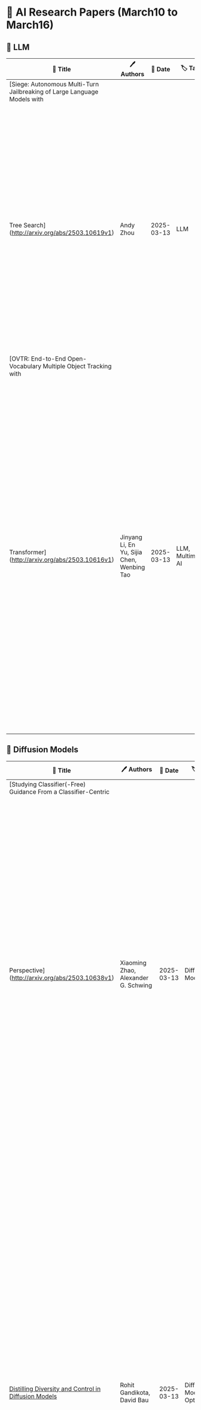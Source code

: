 # 📌 AI Research Papers (March10 to March16)

## 🔹 LLM

| 📄 Title | 🖊 Authors | 📅 Date | 🏷 Tags | 📜 Summary | 🔗 Link |
|---------|---------|---------|---------|---------|---------|
| [Siege: Autonomous Multi-Turn Jailbreaking of Large Language Models with
  Tree Search](http://arxiv.org/abs/2503.10619v1) | Andy Zhou | 2025-03-13 | LLM | We introduce Siege, a multi-turn adversarial framework that models the gradual erosion of Large Language Model (LLM) safety through a tree search perspective. Unlike single-turn jailbreaks that rely on one meticulously engineered prompt, Siege expands the conversation at each turn in a breadth-first fashion, branching out multiple adversarial prompts that exploit partial compliance from previous responses. By tracking these incremental policy leaks and re-injecting them into subsequent queries, Siege reveals how minor concessions can accumulate into fully disallowed outputs. Evaluations on the JailbreakBench dataset show that Siege achieves a 100% success rate on GPT-3.5-turbo and 97% on GPT-4 in a single multi-turn run, using fewer queries than baselines such as Crescendo or GOAT. This tree search methodology offers an in-depth view of how model safeguards degrade over successive dialogue turns, underscoring the urgency of robust multi-turn testing procedures for language models. | [🔗 Paper](http://arxiv.org/abs/2503.10619v1) |
| [OVTR: End-to-End Open-Vocabulary Multiple Object Tracking with
  Transformer](http://arxiv.org/abs/2503.10616v1) | Jinyang Li, En Yu, Sijia Chen, Wenbing Tao | 2025-03-13 | LLM, Multimodal AI | Open-vocabulary multiple object tracking aims to generalize trackers to unseen categories during training, enabling their application across a variety of real-world scenarios. However, the existing open-vocabulary tracker is constrained by its framework structure, isolated frame-level perception, and insufficient modal interactions, which hinder its performance in open-vocabulary classification and tracking. In this paper, we propose OVTR (End-to-End Open-Vocabulary Multiple Object Tracking with TRansformer), the first end-to-end open-vocabulary tracker that models motion, appearance, and category simultaneously. To achieve stable classification and continuous tracking, we design the CIP (Category Information Propagation) strategy, which establishes multiple high-level category information priors for subsequent frames. Additionally, we introduce a dual-branch structure for generalization capability and deep multimodal interaction, and incorporate protective strategies in the decoder to enhance performance. Experimental results show that our method surpasses previous trackers on the open-vocabulary MOT benchmark while also achieving faster inference speeds and significantly reducing preprocessing requirements. Moreover, the experiment transferring the model to another dataset demonstrates its strong adaptability. Models and code are released at https://github.com/jinyanglii/OVTR. | [🔗 Paper](http://arxiv.org/abs/2503.10616v1) |
## 🔹 Diffusion Models

| 📄 Title | 🖊 Authors | 📅 Date | 🏷 Tags | 📜 Summary | 🔗 Link |
|---------|---------|---------|---------|---------|---------|
| [Studying Classifier(-Free) Guidance From a Classifier-Centric
  Perspective](http://arxiv.org/abs/2503.10638v1) | Xiaoming Zhao, Alexander G. Schwing | 2025-03-13 | Diffusion Models | Classifier-free guidance has become a staple for conditional generation with denoising diffusion models. However, a comprehensive understanding of classifier-free guidance is still missing. In this work, we carry out an empirical study to provide a fresh perspective on classifier-free guidance. Concretely, instead of solely focusing on classifier-free guidance, we trace back to the root, i.e., classifier guidance, pinpoint the key assumption for the derivation, and conduct a systematic study to understand the role of the classifier. We find that both classifier guidance and classifier-free guidance achieve conditional generation by pushing the denoising diffusion trajectories away from decision boundaries, i.e., areas where conditional information is usually entangled and is hard to learn. Based on this classifier-centric understanding, we propose a generic postprocessing step built upon flow-matching to shrink the gap between the learned distribution for a pre-trained denoising diffusion model and the real data distribution, majorly around the decision boundaries. Experiments on various datasets verify the effectiveness of the proposed approach. | [🔗 Paper](http://arxiv.org/abs/2503.10638v1) |
| [Distilling Diversity and Control in Diffusion Models](http://arxiv.org/abs/2503.10637v2) | Rohit Gandikota, David Bau | 2025-03-13 | Diffusion Models, Optimization | Distilled diffusion models suffer from a critical limitation: reduced sample diversity compared to their base counterparts. In this work, we uncover that despite this diversity loss, distilled models retain the fundamental concept representations of base models. We demonstrate control distillation - where control mechanisms like Concept Sliders and LoRAs trained on base models can be seamlessly transferred to distilled models and vice-versa, effectively distilling control without any retraining. This preservation of representational structure prompted our investigation into the mechanisms of diversity collapse during distillation. To understand how distillation affects diversity, we introduce Diffusion Target (DT) Visualization, an analysis and debugging tool that reveals how models predict final outputs at intermediate steps. Through DT-Visualization, we identify generation artifacts, inconsistencies, and demonstrate that initial diffusion timesteps disproportionately determine output diversity, while later steps primarily refine details. Based on these insights, we introduce diversity distillation - a hybrid inference approach that strategically employs the base model for only the first critical timestep before transitioning to the efficient distilled model. Our experiments demonstrate that this simple modification not only restores the diversity capabilities from base to distilled models but surprisingly exceeds it, while maintaining nearly the computational efficiency of distilled inference, all without requiring additional training or model modifications. Our code and data are available at https://distillation.baulab.info | [🔗 Paper](http://arxiv.org/abs/2503.10637v2) |
| [V2Edit: Versatile Video Diffusion Editor for Videos and 3D Scenes](http://arxiv.org/abs/2503.10634v1) | Yanming Zhang, Jun-Kun Chen, Jipeng Lyu, Yu-Xiong Wang | 2025-03-13 | Diffusion Models, Multimodal AI | This paper introduces V$^2$Edit, a novel training-free framework for instruction-guided video and 3D scene editing. Addressing the critical challenge of balancing original content preservation with editing task fulfillment, our approach employs a progressive strategy that decomposes complex editing tasks into a sequence of simpler subtasks. Each subtask is controlled through three key synergistic mechanisms: the initial noise, noise added at each denoising step, and cross-attention maps between text prompts and video content. This ensures robust preservation of original video elements while effectively applying the desired edits. Beyond its native video editing capability, we extend V$^2$Edit to 3D scene editing via a "render-edit-reconstruct" process, enabling high-quality, 3D-consistent edits even for tasks involving substantial geometric changes such as object insertion. Extensive experiments demonstrate that our V$^2$Edit achieves high-quality and successful edits across various challenging video editing tasks and complex 3D scene editing tasks, thereby establishing state-of-the-art performance in both domains. | [🔗 Paper](http://arxiv.org/abs/2503.10634v1) |
| [HybridVLA: Collaborative Diffusion and Autoregression in a Unified
  Vision-Language-Action Model](http://arxiv.org/abs/2503.10631v1) | Jiaming Liu, Hao Chen, Pengju An, Zhuoyang Liu, Renrui Zhang, Chenyang Gu, Xiaoqi Li, Ziyu Guo, Sixiang Chen, Mengzhen Liu, Chengkai Hou, Mengdi Zhao, KC alex Zhou, Pheng-Ann Heng, Shanghang Zhang | 2025-03-13 | Diffusion Models, LLM, Multimodal AI | Recent advancements in vision-language models (VLMs) for common-sense reasoning have led to the development of vision-language-action (VLA) models, enabling robots to perform generalized manipulation. Although existing autoregressive VLA methods leverage large-scale pretrained knowledge, they disrupt the continuity of actions. Meanwhile, some VLA methods incorporate an additional diffusion head to predict continuous actions, relying solely on VLM-extracted features, which limits their reasoning capabilities. In this paper, we introduce HybridVLA, a unified framework that seamlessly integrates the strengths of both autoregressive and diffusion policies within a single large language model, rather than simply connecting them. To bridge the generation gap, a collaborative training recipe is proposed that injects the diffusion modeling directly into the next-token prediction. With this recipe, we find that these two forms of action prediction not only reinforce each other but also exhibit varying performance across different tasks. Therefore, we design a collaborative action ensemble mechanism that adaptively fuses these two predictions, leading to more robust control. In experiments, HybridVLA outperforms previous state-of-the-art VLA methods across various simulation and real-world tasks, including both single-arm and dual-arm robots, while demonstrating stable manipulation in previously unseen configurations. | [🔗 Paper](http://arxiv.org/abs/2503.10631v1) |
| [DiT-Air: Revisiting the Efficiency of Diffusion Model Architecture
  Design in Text to Image Generation](http://arxiv.org/abs/2503.10618v1) | Chen Chen, Rui Qian, Wenze Hu, Tsu-Jui Fu, Lezhi Li, Bowen Zhang, Alex Schwing, Wei Liu, Yinfei Yang | 2025-03-13 | Diffusion Models, Optimization | In this work, we empirically study Diffusion Transformers (DiTs) for text-to-image generation, focusing on architectural choices, text-conditioning strategies, and training protocols. We evaluate a range of DiT-based architectures--including PixArt-style and MMDiT variants--and compare them with a standard DiT variant which directly processes concatenated text and noise inputs. Surprisingly, our findings reveal that the performance of standard DiT is comparable with those specialized models, while demonstrating superior parameter-efficiency, especially when scaled up. Leveraging the layer-wise parameter sharing strategy, we achieve a further reduction of 66% in model size compared to an MMDiT architecture, with minimal performance impact. Building on an in-depth analysis of critical components such as text encoders and Variational Auto-Encoders (VAEs), we introduce DiT-Air and DiT-Air-Lite. With supervised and reward fine-tuning, DiT-Air achieves state-of-the-art performance on GenEval and T2I CompBench, while DiT-Air-Lite remains highly competitive, surpassing most existing models despite its compact size. | [🔗 Paper](http://arxiv.org/abs/2503.10618v1) |
| [ConsisLoRA: Enhancing Content and Style Consistency for LoRA-based Style
  Transfer](http://arxiv.org/abs/2503.10614v1) | Bolin Chen, Baoquan Zhao, Haoran Xie, Yi Cai, Qing Li, Xudong Mao | 2025-03-13 | Diffusion Models, Optimization | Style transfer involves transferring the style from a reference image to the content of a target image. Recent advancements in LoRA-based (Low-Rank Adaptation) methods have shown promise in effectively capturing the style of a single image. However, these approaches still face significant challenges such as content inconsistency, style misalignment, and content leakage. In this paper, we comprehensively analyze the limitations of the standard diffusion parameterization, which learns to predict noise, in the context of style transfer. To address these issues, we introduce ConsisLoRA, a LoRA-based method that enhances both content and style consistency by optimizing the LoRA weights to predict the original image rather than noise. We also propose a two-step training strategy that decouples the learning of content and style from the reference image. To effectively capture both the global structure and local details of the content image, we introduce a stepwise loss transition strategy. Additionally, we present an inference guidance method that enables continuous control over content and style strengths during inference. Through both qualitative and quantitative evaluations, our method demonstrates significant improvements in content and style consistency while effectively reducing content leakage. | [🔗 Paper](http://arxiv.org/abs/2503.10614v1) |
| [CoSTA$\ast$: Cost-Sensitive Toolpath Agent for Multi-turn Image Editing](http://arxiv.org/abs/2503.10613v1) | Advait Gupta, NandaKiran Velaga, Dang Nguyen, Tianyi Zhou | 2025-03-13 | Diffusion Models, Multimodal AI | Text-to-image models like stable diffusion and DALLE-3 still struggle with multi-turn image editing. We decompose such a task as an agentic workflow (path) of tool use that addresses a sequence of subtasks by AI tools of varying costs. Conventional search algorithms require expensive exploration to find tool paths. While large language models (LLMs) possess prior knowledge of subtask planning, they may lack accurate estimations of capabilities and costs of tools to determine which to apply in each subtask. Can we combine the strengths of both LLMs and graph search to find cost-efficient tool paths? We propose a three-stage approach "CoSTA*" that leverages LLMs to create a subtask tree, which helps prune a graph of AI tools for the given task, and then conducts A* search on the small subgraph to find a tool path. To better balance the total cost and quality, CoSTA* combines both metrics of each tool on every subtask to guide the A* search. Each subtask's output is then evaluated by a vision-language model (VLM), where a failure will trigger an update of the tool's cost and quality on the subtask. Hence, the A* search can recover from failures quickly to explore other paths. Moreover, CoSTA* can automatically switch between modalities across subtasks for a better cost-quality trade-off. We build a novel benchmark of challenging multi-turn image editing, on which CoSTA* outperforms state-of-the-art image-editing models or agents in terms of both cost and quality, and performs versatile trade-offs upon user preference. | [🔗 Paper](http://arxiv.org/abs/2503.10613v1) |
| [MuDG: Taming Multi-modal Diffusion with Gaussian Splatting for Urban
  Scene Reconstruction](http://arxiv.org/abs/2503.10604v1) | Yingshuang Zou, Yikang Ding, Chuanrui Zhang, Jiazhe Guo, Bohan Li, Xiaoyang Lyu, Feiyang Tan, Xiaojuan Qi, Haoqian Wang | 2025-03-13 | Diffusion Models, Multimodal AI, Model Evaluation, Responsible AI, Optimization | Recent breakthroughs in radiance fields have significantly advanced 3D scene reconstruction and novel view synthesis (NVS) in autonomous driving. Nevertheless, critical limitations persist: reconstruction-based methods exhibit substantial performance deterioration under significant viewpoint deviations from training trajectories, while generation-based techniques struggle with temporal coherence and precise scene controllability. To overcome these challenges, we present MuDG, an innovative framework that integrates Multi-modal Diffusion model with Gaussian Splatting (GS) for Urban Scene Reconstruction. MuDG leverages aggregated LiDAR point clouds with RGB and geometric priors to condition a multi-modal video diffusion model, synthesizing photorealistic RGB, depth, and semantic outputs for novel viewpoints. This synthesis pipeline enables feed-forward NVS without computationally intensive per-scene optimization, providing comprehensive supervision signals to refine 3DGS representations for rendering robustness enhancement under extreme viewpoint changes. Experiments on the Open Waymo Dataset demonstrate that MuDG outperforms existing methods in both reconstruction and synthesis quality. | [🔗 Paper](http://arxiv.org/abs/2503.10604v1) |
| [CameraCtrl II: Dynamic Scene Exploration via Camera-controlled Video
  Diffusion Models](http://arxiv.org/abs/2503.10592v1) | Hao He, Ceyuan Yang, Shanchuan Lin, Yinghao Xu, Meng Wei, Liangke Gui, Qi Zhao, Gordon Wetzstein, Lu Jiang, Hongsheng Li | 2025-03-13 | Diffusion Models, Multimodal AI | This paper introduces CameraCtrl II, a framework that enables large-scale dynamic scene exploration through a camera-controlled video diffusion model. Previous camera-conditioned video generative models suffer from diminished video dynamics and limited range of viewpoints when generating videos with large camera movement. We take an approach that progressively expands the generation of dynamic scenes -- first enhancing dynamic content within individual video clip, then extending this capability to create seamless explorations across broad viewpoint ranges. Specifically, we construct a dataset featuring a large degree of dynamics with camera parameter annotations for training while designing a lightweight camera injection module and training scheme to preserve dynamics of the pretrained models. Building on these improved single-clip techniques, we enable extended scene exploration by allowing users to iteratively specify camera trajectories for generating coherent video sequences. Experiments across diverse scenarios demonstrate that CameraCtrl Ii enables camera-controlled dynamic scene synthesis with substantially wider spatial exploration than previous approaches. | [🔗 Paper](http://arxiv.org/abs/2503.10592v1) |
## 🔹 RLHF

| 📄 Title | 🖊 Authors | 📅 Date | 🏷 Tags | 📜 Summary | 🔗 Link |
|---------|---------|---------|---------|---------|---------|
| [UniGoal: Towards Universal Zero-shot Goal-oriented Navigation](http://arxiv.org/abs/2503.10630v1) | Hang Yin, Xiuwei Xu, Lingqing Zhao, Ziwei Wang, Jie Zhou, Jiwen Lu | 2025-03-13 | RLHF, Prompt Engineering | In this paper, we propose a general framework for universal zero-shot goal-oriented navigation. Existing zero-shot methods build inference framework upon large language models (LLM) for specific tasks, which differs a lot in overall pipeline and fails to generalize across different types of goal. Towards the aim of universal zero-shot navigation, we propose a uniform graph representation to unify different goals, including object category, instance image and text description. We also convert the observation of agent into an online maintained scene graph. With this consistent scene and goal representation, we preserve most structural information compared with pure text and are able to leverage LLM for explicit graph-based reasoning. Specifically, we conduct graph matching between the scene graph and goal graph at each time instant and propose different strategies to generate long-term goal of exploration according to different matching states. The agent first iteratively searches subgraph of goal when zero-matched. With partial matching, the agent then utilizes coordinate projection and anchor pair alignment to infer the goal location. Finally scene graph correction and goal verification are applied for perfect matching. We also present a blacklist mechanism to enable robust switch between stages. Extensive experiments on several benchmarks show that our UniGoal achieves state-of-the-art zero-shot performance on three studied navigation tasks with a single model, even outperforming task-specific zero-shot methods and supervised universal methods. | [🔗 Paper](http://arxiv.org/abs/2503.10630v1) |
| [NIL: No-data Imitation Learning by Leveraging Pre-trained Video
  Diffusion Models](http://arxiv.org/abs/2503.10626v1) | Mert Albaba, Chenhao Li, Markos Diomataris, Omid Taheri, Andreas Krause, Michael Black | 2025-03-13 | RLHF, Diffusion Models, Multimodal AI | Acquiring physically plausible motor skills across diverse and unconventional morphologies-including humanoid robots, quadrupeds, and animals-is essential for advancing character simulation and robotics. Traditional methods, such as reinforcement learning (RL) are task- and body-specific, require extensive reward function engineering, and do not generalize well. Imitation learning offers an alternative but relies heavily on high-quality expert demonstrations, which are difficult to obtain for non-human morphologies. Video diffusion models, on the other hand, are capable of generating realistic videos of various morphologies, from humans to ants. Leveraging this capability, we propose a data-independent approach for skill acquisition that learns 3D motor skills from 2D-generated videos, with generalization capability to unconventional and non-human forms. Specifically, we guide the imitation learning process by leveraging vision transformers for video-based comparisons by calculating pair-wise distance between video embeddings. Along with video-encoding distance, we also use a computed similarity between segmented video frames as a guidance reward. We validate our method on locomotion tasks involving unique body configurations. In humanoid robot locomotion tasks, we demonstrate that 'No-data Imitation Learning' (NIL) outperforms baselines trained on 3D motion-capture data. Our results highlight the potential of leveraging generative video models for physically plausible skill learning with diverse morphologies, effectively replacing data collection with data generation for imitation learning. | [🔗 Paper](http://arxiv.org/abs/2503.10626v1) |
| [Dual-Stage Cross-Modal Network with Dynamic Feature Fusion for Emotional
  Mimicry Intensity Estimation](http://arxiv.org/abs/2503.10603v2) | Jun Yu, Lingsi Zhu, Yanjun Chi, Yunxiang Zhang, Yang Zheng, Yongqi Wang, Xilong Lu | 2025-03-13 | RLHF, Fine-Tuning, Multimodal AI | Emotional Mimicry Intensity (EMI) estimation serves as a critical technology for understanding human social behavior and enhancing human-computer interaction experiences, where the core challenge lies in dynamic correlation modeling and robust fusion of multimodal temporal signals. To address the limitations of existing methods in insufficient exploitation of modal synergistic effects, noise sensitivity, and limited fine-grained alignment capabilities, this paper proposes a dual-stage cross-modal alignment framework. First, we construct vision-text and audio-text contrastive learning networks based on an improved CLIP architecture, achieving preliminary alignment in the feature space through modality-decoupled pre-training. Subsequently, we design a temporal-aware dynamic fusion module that combines Temporal Convolutional Networks (TCN) and gated bidirectional LSTM to respectively capture the macro-evolution patterns of facial expressions and local dynamics of acoustic features. Innovatively, we introduce a quality-guided modality fusion strategy that enables modality compensation under occlusion and noisy scenarios through differentiable weight allocation. Experimental results on the Hume-Vidmimic2 dataset demonstrate that our method achieves an average Pearson correlation coefficient of 0.35 across six emotion dimensions, outperforming the best baseline by 40\%. Ablation studies further validate the effectiveness of the dual-stage training strategy and dynamic fusion mechanism, providing a novel technical pathway for fine-grained emotion analysis in open environments. | [🔗 Paper](http://arxiv.org/abs/2503.10603v2) |
## 🔹 Multimodal AI

| 📄 Title | 🖊 Authors | 📅 Date | 🏷 Tags | 📜 Summary | 🔗 Link |
|---------|---------|---------|---------|---------|---------|
| [Uncertainty in Action: Confidence Elicitation in Embodied Agents](http://arxiv.org/abs/2503.10628v1) | Tianjiao Yu, Vedant Shah, Muntasir Wahed, Kiet A. Nguyen, Adheesh Juvekar, Tal August, Ismini Lourentzou | 2025-03-13 | Multimodal AI | Expressing confidence is challenging for embodied agents navigating dynamic multimodal environments, where uncertainty arises from both perception and decision-making processes. We present the first work investigating embodied confidence elicitation in open-ended multimodal environments. We introduce Elicitation Policies, which structure confidence assessment across inductive, deductive, and abductive reasoning, along with Execution Policies, which enhance confidence calibration through scenario reinterpretation, action sampling, and hypothetical reasoning. Evaluating agents in calibration and failure prediction tasks within the Minecraft environment, we show that structured reasoning approaches, such as Chain-of-Thoughts, improve confidence calibration. However, our findings also reveal persistent challenges in distinguishing uncertainty, particularly under abductive settings, underscoring the need for more sophisticated embodied confidence elicitation methods. | [🔗 Paper](http://arxiv.org/abs/2503.10628v1) |
| [DriveLMM-o1: A Step-by-Step Reasoning Dataset and Large Multimodal Model
  for Driving Scenario Understanding](http://arxiv.org/abs/2503.10621v1) | Ayesha Ishaq, Jean Lahoud, Ketan More, Omkar Thawakar, Ritesh Thawkar, Dinura Dissanayake, Noor Ahsan, Yuhao Li, Fahad Shahbaz Khan, Hisham Cholakkal, Ivan Laptev, Rao Muhammad Anwer, Salman Khan | 2025-03-13 | Multimodal AI | While large multimodal models (LMMs) have demonstrated strong performance across various Visual Question Answering (VQA) tasks, certain challenges require complex multi-step reasoning to reach accurate answers. One particularly challenging task is autonomous driving, which demands thorough cognitive processing before decisions can be made. In this domain, a sequential and interpretive understanding of visual cues is essential for effective perception, prediction, and planning. Nevertheless, common VQA benchmarks often focus on the accuracy of the final answer while overlooking the reasoning process that enables the generation of accurate responses. Moreover, existing methods lack a comprehensive framework for evaluating step-by-step reasoning in realistic driving scenarios. To address this gap, we propose DriveLMM-o1, a new dataset and benchmark specifically designed to advance step-wise visual reasoning for autonomous driving. Our benchmark features over 18k VQA examples in the training set and more than 4k in the test set, covering diverse questions on perception, prediction, and planning, each enriched with step-by-step reasoning to ensure logical inference in autonomous driving scenarios. We further introduce a large multimodal model that is fine-tuned on our reasoning dataset, demonstrating robust performance in complex driving scenarios. In addition, we benchmark various open-source and closed-source methods on our proposed dataset, systematically comparing their reasoning capabilities for autonomous driving tasks. Our model achieves a +7.49% gain in final answer accuracy, along with a 3.62% improvement in reasoning score over the previous best open-source model. Our framework, dataset, and model are available at https://github.com/ayesha-ishaq/DriveLMM-o1. | [🔗 Paper](http://arxiv.org/abs/2503.10621v1) |
| [R1-Onevision: Advancing Generalized Multimodal Reasoning through
  Cross-Modal Formalization](http://arxiv.org/abs/2503.10615v1) | Yi Yang, Xiaoxuan He, Hongkun Pan, Xiyan Jiang, Yan Deng, Xingtao Yang, Haoyu Lu, Dacheng Yin, Fengyun Rao, Minfeng Zhu, Bo Zhang, Wei Chen | 2025-03-13 | Multimodal AI, Fine-Tuning, Optimization, LLM, RLHF | Large Language Models have demonstrated remarkable reasoning capability in complex textual tasks. However, multimodal reasoning, which requires integrating visual and textual information, remains a significant challenge. Existing visual-language models often struggle to effectively analyze and reason visual content, resulting in suboptimal performance on complex reasoning tasks. Moreover, the absence of comprehensive benchmarks hinders the accurate assessment of multimodal reasoning capabilities. In this paper, we introduce R1-Onevision, a multimodal reasoning model designed to bridge the gap between visual perception and deep reasoning. To achieve this, we propose a cross-modal reasoning pipeline that transforms images into formal textural representations, enabling precise language-based reasoning. Leveraging this pipeline, we construct the R1-Onevision dataset which provides detailed, step-by-step multimodal reasoning annotations across diverse domains. We further develop the R1-Onevision model through supervised fine-tuning and reinforcement learning to cultivate advanced reasoning and robust generalization abilities. To comprehensively evaluate multimodal reasoning performance across different grades, we introduce R1-Onevision-Bench, a benchmark aligned with human educational stages, covering exams from junior high school to university and beyond. Experimental results show that R1-Onevision achieves state-of-the-art performance, outperforming models such as GPT-4o and Qwen2.5-VL on multiple challenging multimodal reasoning benchmarks. | [🔗 Paper](http://arxiv.org/abs/2503.10615v1) |
## 🔹 Optimization

| 📄 Title | 🖊 Authors | 📅 Date | 🏷 Tags | 📜 Summary | 🔗 Link |
|---------|---------|---------|---------|---------|---------|
| [A Frustratingly Simple Yet Highly Effective Attack Baseline: Over 90%
  Success Rate Against the Strong Black-box Models of GPT-4.5/4o/o1](http://arxiv.org/abs/2503.10635v1) | Zhaoyi Li, Xiaohan Zhao, Dong-Dong Wu, Jiacheng Cui, Zhiqiang Shen | 2025-03-13 | Optimization, LLM, Multimodal AI | Despite promising performance on open-source large vision-language models (LVLMs), transfer-based targeted attacks often fail against black-box commercial LVLMs. Analyzing failed adversarial perturbations reveals that the learned perturbations typically originate from a uniform distribution and lack clear semantic details, resulting in unintended responses. This critical absence of semantic information leads commercial LVLMs to either ignore the perturbation entirely or misinterpret its embedded semantics, thereby causing the attack to fail. To overcome these issues, we notice that identifying core semantic objects is a key objective for models trained with various datasets and methodologies. This insight motivates our approach that refines semantic clarity by encoding explicit semantic details within local regions, thus ensuring interoperability and capturing finer-grained features, and by concentrating modifications on semantically rich areas rather than applying them uniformly. To achieve this, we propose a simple yet highly effective solution: at each optimization step, the adversarial image is cropped randomly by a controlled aspect ratio and scale, resized, and then aligned with the target image in the embedding space. Experimental results confirm our hypothesis. Our adversarial examples crafted with local-aggregated perturbations focused on crucial regions exhibit surprisingly good transferability to commercial LVLMs, including GPT-4.5, GPT-4o, Gemini-2.0-flash, Claude-3.5-sonnet, Claude-3.7-sonnet, and even reasoning models like o1, Claude-3.7-thinking and Gemini-2.0-flash-thinking. Our approach achieves success rates exceeding 90% on GPT-4.5, 4o, and o1, significantly outperforming all prior state-of-the-art attack methods. Our optimized adversarial examples under different configurations and training code are available at https://github.com/VILA-Lab/M-Attack. | [🔗 Paper](http://arxiv.org/abs/2503.10635v1) |
| [LHM: Large Animatable Human Reconstruction Model from a Single Image in
  Seconds](http://arxiv.org/abs/2503.10625v1) | Lingteng Qiu, Xiaodong Gu, Peihao Li, Qi Zuo, Weichao Shen, Junfei Zhang, Kejie Qiu, Weihao Yuan, Guanying Chen, Zilong Dong, Liefeng Bo | 2025-03-13 | Optimization, LLM, Multimodal AI | Animatable 3D human reconstruction from a single image is a challenging problem due to the ambiguity in decoupling geometry, appearance, and deformation. Recent advances in 3D human reconstruction mainly focus on static human modeling, and the reliance of using synthetic 3D scans for training limits their generalization ability. Conversely, optimization-based video methods achieve higher fidelity but demand controlled capture conditions and computationally intensive refinement processes. Motivated by the emergence of large reconstruction models for efficient static reconstruction, we propose LHM (Large Animatable Human Reconstruction Model) to infer high-fidelity avatars represented as 3D Gaussian splatting in a feed-forward pass. Our model leverages a multimodal transformer architecture to effectively encode the human body positional features and image features with attention mechanism, enabling detailed preservation of clothing geometry and texture. To further boost the face identity preservation and fine detail recovery, we propose a head feature pyramid encoding scheme to aggregate multi-scale features of the head regions. Extensive experiments demonstrate that our LHM generates plausible animatable human in seconds without post-processing for face and hands, outperforming existing methods in both reconstruction accuracy and generalization ability. | [🔗 Paper](http://arxiv.org/abs/2503.10625v1) |
| [Compositional Subspace Representation Fine-tuning for Adaptive Large
  Language Models](http://arxiv.org/abs/2503.10617v1) | Andy Zhou | 2025-03-13 | Optimization, LLM | Adapting large language models to multiple tasks can cause cross-skill interference, where improvements for one skill degrade another. While methods such as LoRA impose orthogonality constraints at the weight level, they do not fully address interference in hidden-state representations. We propose Compositional Subspace Representation Fine-tuning (CS-ReFT), a novel representation-based approach that learns multiple orthonormal subspace transformations, each specializing in a distinct skill, and composes them via a lightweight router. By isolating these subspace edits in the hidden state, rather than weight matrices, CS-ReFT prevents cross-task conflicts more effectively. On the AlpacaEval benchmark, applying CS-ReFT to Llama-2-7B achieves a 93.94% win rate, surpassing GPT-3.5 Turbo (86.30%) while requiring only 0.0098% of model parameters. These findings show that specialized representation edits, composed via a simple router, significantly enhance multi-task instruction following with minimal overhead. | [🔗 Paper](http://arxiv.org/abs/2503.10617v1) |
## 🔹 Scaling Laws

| 📄 Title | 🖊 Authors | 📅 Date | 🏷 Tags | 📜 Summary | 🔗 Link |
|---------|---------|---------|---------|---------|---------|
| [GroundingSuite: Measuring Complex Multi-Granular Pixel Grounding](http://arxiv.org/abs/2503.10596v1) | Rui Hu, Lianghui Zhu, Yuxuan Zhang, Tianheng Cheng, Lei Liu, Heng Liu, Longjin Ran, Xiaoxin Chen, Wenyu Liu, Xinggang Wang | 2025-03-13 | Scaling Laws, Training & Evaluation, Multimodal AI | Pixel grounding, encompassing tasks such as Referring Expression Segmentation (RES), has garnered considerable attention due to its immense potential for bridging the gap between vision and language modalities. However, advancements in this domain are currently constrained by limitations inherent in existing datasets, including limited object categories, insufficient textual diversity, and a scarcity of high-quality annotations. To mitigate these limitations, we introduce GroundingSuite, which comprises: (1) an automated data annotation framework leveraging multiple Vision-Language Model (VLM) agents; (2) a large-scale training dataset encompassing 9.56 million diverse referring expressions and their corresponding segmentations; and (3) a meticulously curated evaluation benchmark consisting of 3,800 images. The GroundingSuite training dataset facilitates substantial performance improvements, enabling models trained on it to achieve state-of-the-art results. Specifically, a cIoU of 68.9 on gRefCOCO and a gIoU of 55.3 on RefCOCOm. Moreover, the GroundingSuite annotation framework demonstrates superior efficiency compared to the current leading data annotation method, i.e., $4.5 \times$ faster than the GLaMM. | [🔗 Paper](http://arxiv.org/abs/2503.10596v1) |
## 🔹 Training & Evaluation

| 📄 Title | 🖊 Authors | 📅 Date | 🏷 Tags | 📜 Summary | 🔗 Link |
|---------|---------|---------|---------|---------|---------|
| [The Curse of Conditions: Analyzing and Improving Optimal Transport for
  Conditional Flow-Based Generation](http://arxiv.org/abs/2503.10636v2) | Ho Kei Cheng, Alexander Schwing | 2025-03-13 | Training & Evaluation | Minibatch optimal transport coupling straightens paths in unconditional flow matching. This leads to computationally less demanding inference as fewer integration steps and less complex numerical solvers can be employed when numerically solving an ordinary differential equation at test time. However, in the conditional setting, minibatch optimal transport falls short. This is because the default optimal transport mapping disregards conditions, resulting in a conditionally skewed prior distribution during training. In contrast, at test time, we have no access to the skewed prior, and instead sample from the full, unbiased prior distribution. This gap between training and testing leads to a subpar performance. To bridge this gap, we propose conditional optimal transport C^2OT that adds a conditional weighting term in the cost matrix when computing the optimal transport assignment. Experiments demonstrate that this simple fix works with both discrete and continuous conditions in 8gaussians-to-moons, CIFAR-10, ImageNet-32x32, and ImageNet-256x256. Our method performs better overall compared to the existing baselines across different function evaluation budgets. Code is available at https://hkchengrex.github.io/C2OT | [🔗 Paper](http://arxiv.org/abs/2503.10636v2) |
| [Hierarchical Self-Supervised Adversarial Training for Robust Vision
  Models in Histopathology](http://arxiv.org/abs/2503.10629v1) | Hashmat Shadab Malik, Shahina Kunhimon, Muzammal Naseer, Fahad Shahbaz Khan, Salman Khan | 2025-03-13 | Training & Evaluation, Model Evaluation, Responsible AI, Fine-Tuning, Security & Adversarial ML, AI Safety | Adversarial attacks pose significant challenges for vision models in critical fields like healthcare, where reliability is essential. Although adversarial training has been well studied in natural images, its application to biomedical and microscopy data remains limited. Existing self-supervised adversarial training methods overlook the hierarchical structure of histopathology images, where patient-slide-patch relationships provide valuable discriminative signals. To address this, we propose Hierarchical Self-Supervised Adversarial Training (HSAT), which exploits these properties to craft adversarial examples using multi-level contrastive learning and integrate it into adversarial training for enhanced robustness. We evaluate HSAT on multiclass histopathology dataset OpenSRH and the results show that HSAT outperforms existing methods from both biomedical and natural image domains. HSAT enhances robustness, achieving an average gain of 54.31% in the white-box setting and reducing performance drops to 3-4% in the black-box setting, compared to 25-30% for the baseline. These results set a new benchmark for adversarial training in this domain, paving the way for more robust models. Our Code for training and evaluation is available at https://github.com/HashmatShadab/HSAT. | [🔗 Paper](http://arxiv.org/abs/2503.10629v1) |
## 🔹 Model Evaluation

| 📄 Title | 🖊 Authors | 📅 Date | 🏷 Tags | 📜 Summary | 🔗 Link |
|---------|---------|---------|---------|---------|---------|
| [Knot reconstruction of the scalar primordial power spectrum with Planck,
  ACT, and SPT CMB data](http://arxiv.org/abs/2503.10609v1) | Antonio Raffaelli, Mario Ballardini | 2025-03-13 | Model Evaluation, Responsible AI | We investigate a non-parametric Bayesian method for reconstructing the primordial power spectrum (PPS) of scalar perturbations using temperature and polarisation data from the {\em Planck}, ACT, and SPT CMB experiments. This reconstruction method is based on linear splines for the PPS between nodes in $k$-space whose amplitudes and positions are allowed to vary. All three data sets consistently show no significant deviations from a power-law form in the range $0.005 \lesssim k\,\mathrm{Mpc} \lesssim 0.16$ independent of the number of knots adopted to perform the reconstruction. The addition of high-resolution CMB measurements from ACT and SPT slightly improves the range of scales of the scalar PPS which are well constrained around a power law up to $k \simeq 0.25\,\mathrm{Mpc}^{-1}$ and $k \simeq 0.2\,\mathrm{Mpc}^{-1}$, respectively. At large scales, a potential oscillatory feature in the primordial power spectrum appears when we consider six or more nodes. We test the robustness of the methodology and our results by varying the detailed number of knots from $N=2$ to $N=10$. We have used the reconstructed scalar PPS to derive several quantities related to inflationary related to inflationary dynamics, such as the effective scalar spectral index, which describes the dependence of the PPS on the scales and parameters associated with the effective field theory of inflation, to provide information on possible departures from the standard single-field canonical case. Finally, we investigate whether the excess of smoothing in the region of the region of the acoustic peaks of the CMB anisotropy temperature power spectrum in the \textit{Planck} PR3 data is degenerate with our reconstructions of the PPS, but find no significant correlation between them. | [🔗 Paper](http://arxiv.org/abs/2503.10609v1) |
## 🔹 Prompt Engineering

| 📄 Title | 🖊 Authors | 📅 Date | 🏷 Tags | 📜 Summary | 🔗 Link |
|---------|---------|---------|---------|---------|---------|
| [GoT: Unleashing Reasoning Capability of Multimodal Large Language Model
  for Visual Generation and Editing](http://arxiv.org/abs/2503.10639v1) | Rongyao Fang, Chengqi Duan, Kun Wang, Linjiang Huang, Hao Li, Shilin Yan, Hao Tian, Xingyu Zeng, Rui Zhao, Jifeng Dai, Xihui Liu, Hongsheng Li | 2025-03-13 | Prompt Engineering, Diffusion Models, LLM, Multimodal AI | Current image generation and editing methods primarily process textual prompts as direct inputs without reasoning about visual composition and explicit operations. We present Generation Chain-of-Thought (GoT), a novel paradigm that enables generation and editing through an explicit language reasoning process before outputting images. This approach transforms conventional text-to-image generation and editing into a reasoning-guided framework that analyzes semantic relationships and spatial arrangements. We define the formulation of GoT and construct large-scale GoT datasets containing over 9M samples with detailed reasoning chains capturing semantic-spatial relationships. To leverage the advantages of GoT, we implement a unified framework that integrates Qwen2.5-VL for reasoning chain generation with an end-to-end diffusion model enhanced by our novel Semantic-Spatial Guidance Module. Experiments show our GoT framework achieves excellent performance on both generation and editing tasks, with significant improvements over baselines. Additionally, our approach enables interactive visual generation, allowing users to explicitly modify reasoning steps for precise image adjustments. GoT pioneers a new direction for reasoning-driven visual generation and editing, producing images that better align with human intent. To facilitate future research, we make our datasets, code, and pretrained models publicly available at https://github.com/rongyaofang/GoT. | [🔗 Paper](http://arxiv.org/abs/2503.10639v1) |
| [SciVerse: Unveiling the Knowledge Comprehension and Visual Reasoning of
  LMMs on Multi-modal Scientific Problems](http://arxiv.org/abs/2503.10627v1) | Ziyu Guo, Ray Zhang, Hao Chen, Jialin Gao, Dongzhi Jiang, Jiaze Wang, Pheng-Ann Heng | 2025-03-13 | Prompt Engineering, Training & Evaluation | The rapid advancement of Large Multi-modal Models (LMMs) has enabled their application in scientific problem-solving, yet their fine-grained capabilities remain under-explored. In this paper, we introduce SciVerse, a multi-modal scientific evaluation benchmark to thoroughly assess LMMs across 5,735 test instances in five distinct versions. We aim to investigate three key dimensions of LMMs: scientific knowledge comprehension, multi-modal content interpretation, and Chain-of-Thought (CoT) reasoning. To unveil whether LMMs possess sufficient scientific expertise, we first transform each problem into three versions containing different levels of knowledge required for solving, i.e., Knowledge-free, -lite, and -rich. Then, to explore how LMMs interpret multi-modal scientific content, we annotate another two versions, i.e., Vision-rich and -only, marking more question information from texts to diagrams. Comparing the results of different versions, SciVerse systematically examines the professional knowledge stock and visual perception skills of LMMs in scientific domains. In addition, to rigorously assess CoT reasoning, we propose a new scientific CoT evaluation strategy, conducting a step-wise assessment on knowledge and logical errors in model outputs. Our extensive evaluation of different LMMs on SciVerse reveals critical limitations in their scientific proficiency and provides new insights into future developments. Project page: https://sciverse-cuhk.github.io | [🔗 Paper](http://arxiv.org/abs/2503.10627v1) |
## 🔹 Ongoing Learning

| 📄 Title | 🖊 Authors | 📅 Date | 🏷 Tags | 📜 Summary | 🔗 Link |
|---------|---------|---------|---------|---------|---------|
| [Kolmogorov-Arnold Attention: Is Learnable Attention Better For Vision
  Transformers?](http://arxiv.org/abs/2503.10632v1) | Subhajit Maity, Killian Hitsman, Xin Li, Aritra Dutta | 2025-03-13 | Ongoing Learning | Kolmogorov-Arnold networks (KANs) are a remarkable innovation consisting of learnable activation functions with the potential to capture more complex relationships from data. Although KANs are useful in finding symbolic representations and continual learning of one-dimensional functions, their effectiveness in diverse machine learning (ML) tasks, such as vision, remains questionable. Presently, KANs are deployed by replacing multilayer perceptrons (MLPs) in deep network architectures, including advanced architectures such as vision Transformers (ViTs). In this paper, we are the first to design a general learnable Kolmogorov-Arnold Attention (KArAt) for vanilla ViTs that can operate on any choice of basis. However, the computing and memory costs of training them motivated us to propose a more modular version, and we designed particular learnable attention, called Fourier-KArAt. Fourier-KArAt and its variants either outperform their ViT counterparts or show comparable performance on CIFAR-10, CIFAR-100, and ImageNet-1K datasets. We dissect these architectures' performance and generalization capacity by analyzing their loss landscapes, weight distributions, optimizer path, attention visualization, and spectral behavior, and contrast them with vanilla ViTs. The goal of this paper is not to produce parameter- and compute-efficient attention, but to encourage the community to explore KANs in conjunction with more advanced architectures that require a careful understanding of learnable activations. Our open-source code and implementation details are available on: https://subhajitmaity.me/KArAt | [🔗 Paper](http://arxiv.org/abs/2503.10632v1) |
| [ETCH: Generalizing Body Fitting to Clothed Humans via Equivariant
  Tightness](http://arxiv.org/abs/2503.10624v1) | Boqian Li, Haiwen Feng, Zeyu Cai, Michael J. Black, Yuliang Xiu | 2025-03-13 | Ongoing Learning, Optimization | Fitting a body to a 3D clothed human point cloud is a common yet challenging task. Traditional optimization-based approaches use multi-stage pipelines that are sensitive to pose initialization, while recent learning-based methods often struggle with generalization across diverse poses and garment types. We propose Equivariant Tightness Fitting for Clothed Humans, or ETCH, a novel pipeline that estimates cloth-to-body surface mapping through locally approximate SE(3) equivariance, encoding tightness as displacement vectors from the cloth surface to the underlying body. Following this mapping, pose-invariant body features regress sparse body markers, simplifying clothed human fitting into an inner-body marker fitting task. Extensive experiments on CAPE and 4D-Dress show that ETCH significantly outperforms state-of-the-art methods -- both tightness-agnostic and tightness-aware -- in body fitting accuracy on loose clothing (16.7% ~ 69.5%) and shape accuracy (average 49.9%). Our equivariant tightness design can even reduce directional errors by (67.2% ~ 89.8%) in one-shot (or out-of-distribution) settings. Qualitative results demonstrate strong generalization of ETCH, regardless of challenging poses, unseen shapes, loose clothing, and non-rigid dynamics. We will release the code and models soon for research purposes at https://boqian-li.github.io/ETCH/. | [🔗 Paper](http://arxiv.org/abs/2503.10624v1) |
| [OCCUQ: Exploring Efficient Uncertainty Quantification for 3D Occupancy
  Prediction](http://arxiv.org/abs/2503.10605v1) | Severin Heidrich, Till Beemelmanns, Alexey Nekrasov, Bastian Leibe, Lutz Eckstein | 2025-03-13 | Ongoing Learning, Model Evaluation, Training & Evaluation, Responsible AI | Autonomous driving has the potential to significantly enhance productivity and provide numerous societal benefits. Ensuring robustness in these safety-critical systems is essential, particularly when vehicles must navigate adverse weather conditions and sensor corruptions that may not have been encountered during training. Current methods often overlook uncertainties arising from adversarial conditions or distributional shifts, limiting their real-world applicability. We propose an efficient adaptation of an uncertainty estimation technique for 3D occupancy prediction. Our method dynamically calibrates model confidence using epistemic uncertainty estimates. Our evaluation under various camera corruption scenarios, such as fog or missing cameras, demonstrates that our approach effectively quantifies epistemic uncertainty by assigning higher uncertainty values to unseen data. We introduce region-specific corruptions to simulate defects affecting only a single camera and validate our findings through both scene-level and region-level assessments. Our results show superior performance in Out-of-Distribution (OoD) detection and confidence calibration compared to common baselines such as Deep Ensembles and MC-Dropout. Our approach consistently demonstrates reliable uncertainty measures, indicating its potential for enhancing the robustness of autonomous driving systems in real-world scenarios. Code and dataset are available at https://github.com/ika-rwth-aachen/OCCUQ . | [🔗 Paper](http://arxiv.org/abs/2503.10605v1) |
## 🔹 Responsible AI

| 📄 Title | 🖊 Authors | 📅 Date | 🏷 Tags | 📜 Summary | 🔗 Link |
|---------|---------|---------|---------|---------|---------|
| [TruthPrInt: Mitigating LVLM Object Hallucination Via Latent
  Truthful-Guided Pre-Intervention](http://arxiv.org/abs/2503.10602v1) | Jinhao Duan, Fei Kong, Hao Cheng, James Diffenderfer, Bhavya Kailkhura, Lichao Sun, Xiaofeng Zhu, Xiaoshuang Shi, Kaidi Xu | 2025-03-13 | Responsible AI, Model Evaluation, Multimodal AI | Object Hallucination (OH) has been acknowledged as one of the major trustworthy challenges in Large Vision-Language Models (LVLMs). Recent advancements in Large Language Models (LLMs) indicate that internal states, such as hidden states, encode the "overall truthfulness" of generated responses. However, it remains under-explored how internal states in LVLMs function and whether they could serve as "per-token" hallucination indicators, which is essential for mitigating OH. In this paper, we first conduct an in-depth exploration of LVLM internal states in relation to OH issues and discover that (1) LVLM internal states are high-specificity per-token indicators of hallucination behaviors. Moreover, (2) different LVLMs encode universal patterns of hallucinations in common latent subspaces, indicating that there exist "generic truthful directions" shared by various LVLMs. Based on these discoveries, we propose Truthful-Guided Pre-Intervention (TruthPrInt) that first learns the truthful direction of LVLM decoding and then applies truthful-guided inference-time intervention during LVLM decoding. We further propose ComnHallu to enhance both cross-LVLM and cross-data hallucination detection transferability by constructing and aligning hallucination latent subspaces. We evaluate TruthPrInt in extensive experimental settings, including in-domain and out-of-domain scenarios, over popular LVLMs and OH benchmarks. Experimental results indicate that TruthPrInt significantly outperforms state-of-the-art methods. Codes will be available at https://github.com/jinhaoduan/TruthPrInt. | [🔗 Paper](http://arxiv.org/abs/2503.10602v1) |
## 🔹 Fine-Tuning

| 📄 Title | 🖊 Authors | 📅 Date | 🏷 Tags | 📜 Summary | 🔗 Link |
|---------|---------|---------|---------|---------|---------|
| [Transformers without Normalization](http://arxiv.org/abs/2503.10622v1) | Jiachen Zhu, Xinlei Chen, Kaiming He, Yann LeCun, Zhuang Liu | 2025-03-13 | Fine-Tuning | Normalization layers are ubiquitous in modern neural networks and have long been considered essential. This work demonstrates that Transformers without normalization can achieve the same or better performance using a remarkably simple technique. We introduce Dynamic Tanh (DyT), an element-wise operation $DyT($x$) = \tanh(\alpha $x$)$, as a drop-in replacement for normalization layers in Transformers. DyT is inspired by the observation that layer normalization in Transformers often produces tanh-like, $S$-shaped input-output mappings. By incorporating DyT, Transformers without normalization can match or exceed the performance of their normalized counterparts, mostly without hyperparameter tuning. We validate the effectiveness of Transformers with DyT across diverse settings, ranging from recognition to generation, supervised to self-supervised learning, and computer vision to language models. These findings challenge the conventional understanding that normalization layers are indispensable in modern neural networks, and offer new insights into their role in deep networks. | [🔗 Paper](http://arxiv.org/abs/2503.10622v1) |
## 🔹 General AI

| 📄 Title | 🖊 Authors | 📅 Date | 🏷 Tags | 📜 Summary | 🔗 Link |
|---------|---------|---------|---------|---------|---------|
| [Charting and Navigating Hugging Face's Model Atlas](http://arxiv.org/abs/2503.10633v1) | Eliahu Horwitz, Nitzan Kurer, Jonathan Kahana, Liel Amar, Yedid Hoshen | 2025-03-13 | General AI | As there are now millions of publicly available neural networks, searching and analyzing large model repositories becomes increasingly important. Navigating so many models requires an atlas, but as most models are poorly documented charting such an atlas is challenging. To explore the hidden potential of model repositories, we chart a preliminary atlas representing the documented fraction of Hugging Face. It provides stunning visualizations of the model landscape and evolution. We demonstrate several applications of this atlas including predicting model attributes (e.g., accuracy), and analyzing trends in computer vision models. However, as the current atlas remains incomplete, we propose a method for charting undocumented regions. Specifically, we identify high-confidence structural priors based on dominant real-world model training practices. Leveraging these priors, our approach enables accurate mapping of previously undocumented areas of the atlas. We publicly release our datasets, code, and interactive atlas. | [🔗 Paper](http://arxiv.org/abs/2503.10633v1) |
| [Fast Sideband Control of a Weakly Coupled Multimode Bosonic Memory](http://arxiv.org/abs/2503.10623v1) | Jordan Huang, Thomas J. DiNapoli, Gavin Rockwood, Ming Yuan, Prathyankara Narasimhan, Eesh Gupta, Mustafa Bal, Francesco Crisa, Sabrina Garattoni, Yao Lu, Liang Jiang, Srivatsan Chakram | 2025-03-13 | General AI | Circuit quantum electrodynamics (cQED) with superconducting cavities coupled to nonlinear circuits like transmons offers a promising platform for hardware-efficient quantum information processing. We address critical challenges in realizing this architecture by weakening the dispersive coupling while also demonstrating fast, high-fidelity multimode control by dynamically amplifying gate speeds through transmon-mediated sideband interactions. This approach enables transmon-cavity SWAP gates, for which we achieve speeds up to 30 times larger than the bare dispersive coupling. Combined with transmon rotations, this allows for efficient, universal state preparation in a single cavity mode, though achieving unitary gates and extending control to multiple modes remains a challenge. In this work, we overcome this by introducing two sideband control strategies: (1) a shelving technique that prevents unwanted transitions by temporarily storing populations in sideband-transparent transmon states and (2) a method that exploits the dispersive shift to synchronize sideband transition rates across chosen photon-number pairs to implement transmon-cavity SWAP gates that are selective on photon number. We leverage these protocols to prepare Fock and binomial code states across any of ten modes of a multimode cavity with millisecond cavity coherence times. We demonstrate the encoding of a qubit from a transmon into arbitrary vacuum and Fock state superpositions, as well as entangled NOON states of cavity mode pairs\textemdash a scheme extendable to arbitrary multimode Fock encodings. Furthermore, we implement a new binomial encoding gate that converts arbitrary transmon superpositions into binomial code states in $\qty{4}{\micro\second}$ (less than $1/\chi$), achieving an average post-selected final state fidelity of $\qty{96.3}{\percent}$ across different fiducial input states. | [🔗 Paper](http://arxiv.org/abs/2503.10623v1) |
| [From TOWER to SPIRE: Adding the Speech Modality to a Text-Only LLM](http://arxiv.org/abs/2503.10620v1) | Kshitij Ambilduke, Ben Peters, Sonal Sannigrahi, Anil Keshwani, Tsz Kin Lam, Bruno Martins, Marcely Zanon Boito, André F. T. Martins | 2025-03-13 | General AI | Large language models (LLMs) have shown remarkable performance and generalization capabilities across multiple languages and tasks, making them very attractive targets for multi-modality integration (e.g., images or speech). In this work, we extend an existing LLM to the speech modality via speech discretization and continued pre-training. In particular, we are interested in multilingual LLMs, such as TOWER, as their pre-training setting allows us to treat discretized speech input as an additional translation language. The resulting open-source model, SPIRE, is able to transcribe and translate English speech input while maintaining TOWER's original performance on translation-related tasks, showcasing that discretized speech input integration as an additional language is feasible during LLM adaptation. We make our code and models available to the community. | [🔗 Paper](http://arxiv.org/abs/2503.10620v1) |
| [Approximation technique for preserving the minimum principle on the
  entropy for the compressible Euler Equations](http://arxiv.org/abs/2503.10612v1) | Bennett Clayton, Eric J. Tovar | 2025-03-13 | General AI | This paper is concerned with constructing an invariant-domain preserving approximation technique for the compressible Euler equations that preserves the minimum principle on the physical entropy. We show that any numerical method that can be written as a convex combination of good auxiliary states will satisfy the minimum principle on the physical entropy provided the equation of state satisfies some mild assumptions. Furthermore, we derive a wave speed estimate in an extended Riemann problem necessary for constructing the auxiliary states with desired properties. Finally, we numerically illustrate the proposed methodology. | [🔗 Paper](http://arxiv.org/abs/2503.10612v1) |
| [Characterization of geodesic completeness for landmark space](http://arxiv.org/abs/2503.10611v1) | Karen Habermann, Stephen C. Preston, Stefan Sommer | 2025-03-13 | General AI | We provide a full characterization of geodesic completeness for spaces of configurations of landmarks with smooth Riemannian metrics that satisfy a rotational and translation invariance and which are induced from metrics on subgroups of the diffeomorphism group for the shape domain. These spaces are widely used for applications in shape analysis, for example, for measuring shape changes in medical imaging and morphometrics in biology. For statistics of such data to be well-defined, it is imperative to know if geodesics exist for all times. We extend previously known sufficient conditions for geodesic completeness based on the regularity of the metric to give a full characterization for smooth Riemannian metrics with a rotational and translation invariance by means of an integrability criterion that involves only the behavior of the cometric kernel as landmarks approach collision. We further use the integrability criterion for geodesic completeness and previous work on stochastic completeness to construct a family of Riemannian landmark manifolds that are geodesically complete but stochastically incomplete. | [🔗 Paper](http://arxiv.org/abs/2503.10611v1) |
| [Searching for strong lensing by late-type galaxies in UNIONS](http://arxiv.org/abs/2503.10610v1) | J. A. Acevedo Barroso, B. Clément, F. Courbin, R. Gavazzi, C. Lemon, K. Rojas, D. Scott, S. Gwyn, F. Hammer, M. J. Hudson, E. A. Magnier | 2025-03-13 | General AI | Recent wide-field galaxy surveys have led to an explosion in numbers of galaxy-scale strong gravitational lens candidates. However, the vast majority feature massive luminous red galaxies as the main deflectors, with late-type galaxies being vastly under-represented. This work presents a dedicated search for lensing by edge-on late-type galaxies in the Ultraviolet Near Infrared Optical Northern Survey (UNIONS). The search covers $3600$ deg$^2$ of $r$-band observations taken from the Canada-France-Hawaii Telescope. We consider all sources with magnitudes in the range $17 < r < 20.5$, without any colour preselection, yielding a parent sample of seven million sources. We characterise our parent sample via the visual inspection of $120\,000$ sources selected at random. From it, we estimate, with a 68\% confidence interval, that 1 in every $30\,000$ sources is an edge-on lens candidate, with at least eight high-quality candidates in the parent sample. This corresponds to 1 candidate per $17\,000$ edge-on late-type galaxies. Our search relies on a convolutional neural network (CNN) to select a reduced sample of candidates, followed by a visual inspection to curate the final sample. The CNN is trained from scratch using simulated $r$-band observations of edge-on lenses, and real observations of non-lenses. We find 61 good edge-on lens candidates using the CNN. Moreover, combining the CNN candidates with those found serendipitously, and those identified while characterising the parent sample, we discovered 4 grade A, 20 grade B, and 58 grade C edge-on lens candidates; effectively doubling the known sample of these systems. We also discovered 16 grade A, 16 grade B, and 18 grade C lens candidates of other types. Finally, based on the characterisation of the parent sample, we estimate that our search found around 60\% of the bright grade A and B edge-on lens candidates within the parent sample. | [🔗 Paper](http://arxiv.org/abs/2503.10610v1) |
| [Hierarchical Bayesian inference for uncertainty quantification of
  thermal grease rheology](http://arxiv.org/abs/2503.10608v1) | Pranay P. Nagrani, Akshay J. Thomas, Amy M. Marconnet, Ivan C. Christov | 2025-03-13 | General AI | Rheologically complex soft solids such as thermal greases consist of filler particles within a polymer matrix. These materials find applications in improving the conformity of solid-solid contacts and enhancing heat transfer. Complex soft solids exhibit a transient non-Newtonian rheological response, including thixotropy and viscoelasticity. Previously, stress relaxation and buildup in sheared commercial thermal greases were successfully captured using a nonlinear elasto-visco-plastic (NEVP) model and a thixo-elasto-visco-plastic (TEVP). However, the previous model calibration methods ignored parameter uncertainty, providing only single values of the rheological parameters, and did not quantitatively address the chosen model's identifiability from the data or credibility of the calibration. We address these limitations via hierarchical Bayesian inference, accounting for uncertainties arising from epistemic and aleatoric sources. Importantly, the hierarchical approach allows us to assimilate experiments measuring the stress responses at various startup shear rates by allowing the models' parameters to vary across different shear rates. Then, a global distribution and the associated uncertainty are obtained by pooling. We also propagate uncertainties to the transient shear stress response predicted by the models. Overall, we demonstrate that the chosen NEVP and NEVP models are identifiable from rheometric startup data. However, for the TEVP model, the uncertainty of the parameters is lower (narrower distributions) when higher shear rates are used for inference. | [🔗 Paper](http://arxiv.org/abs/2503.10608v1) |
| [Utilizing discrete variable representations for decoherence-accurate
  numerical simulation of superconducting circuits](http://arxiv.org/abs/2503.10607v1) | Brittany Richman, C. J. Lobb, Jacob M. Taylor | 2025-03-13 | General AI | Given the prevalence of superconducting platforms for uses in quantum computing and quantum sensing, the simulation of quantum superconducting circuits has become increasingly important for identifying system characteristics and modeling their relevant dynamics. Various numerical tools and software packages have been developed with this purpose in mind, typically utilizing the harmonic oscillator basis or the charge basis to represent a Hamiltonian. In this work, we instead consider the use of discrete variable representations (DVRs) to model superconducting circuits. In particular, we use `sinc DVRs' of both charge number and phase to approximate the eigenenergies of several prototypical examples, exploring their use and effectiveness in the numerical analysis of superconducting circuits. We find that not only are these DVRs capable of achieving decoherence-accurate simulation, i.e., accuracy at the resolution of experiments subject to decay, decoherence, and dephasing, they also demonstrate improvements in efficiency with smaller basis sizes and better convergence over standard approaches, showing that DVRs are an advantageous alternative for representing superconducting circuits. | [🔗 Paper](http://arxiv.org/abs/2503.10607v1) |
| [Spherical accretion of a collisionless kinetic gas into a generic static
  black hole](http://arxiv.org/abs/2503.10606v1) | Mehrab Momennia, Olivier Sarbach | 2025-03-13 | General AI | We present a nontrivial extension of the problem of spherical accretion of a collisionless kinetic gas into the standard Schwarzschild black hole. This extension consists of replacing the Schwarzschild black hole by generic static and spherically symmetric black hole spacetimes with the aim of studying the effects of either modified gravitational theories beyond Einstein gravity or matter sources coupled to general relativity on the accretion process. This generalization also allows us to investigate the accretion into other types of black hole spacetimes, such as ones inspired by loop quantum gravity and string theory. To do so, we take into account a large class of static and spherically symmetric black holes whose spacetime is asymptotically flat with a positive total mass, has a regular Killing horizon, and satisfies appropriate monotonicity conditions of the metric functions. We provide the most general solution of the collisionless Boltzmann equation on such spacetimes by expressing the one-particle distribution function in terms of suitable symplectic coordinates on the cotangent bundle, and we calculate the relevant observables, such as particle current density and energy-momentum-stress tensor. Specializing to the case where the gas is described by an isotropic ideal fluid at rest at infinity, we compute the mass accretion rate and compression ratio, and we show that the tangential pressure is larger than the radial one at the horizon, indicating that the behavior of a collisionless gas is different from the one of an isotropic perfect fluid. As an example, we apply our generic formulae to two special black hole spacetimes, namely the Reissner-Nordstr\"om black hole and a loop quantum corrected black hole. We explore the effects of the free parameters on the observables and accretion rate, and we compare the results with those corresponding to the Schwarzschild black hole. | [🔗 Paper](http://arxiv.org/abs/2503.10606v1) |
| [Performance of the spin qubit shuttling architecture for a surface code
  implementation](http://arxiv.org/abs/2503.10601v1) | Berat Yenilen, Arnau Sala, Hendrik Bluhm, Markus Müller, Manuel Rispler | 2025-03-13 | General AI | Qubit shuttling promises to advance some quantum computing platforms to the qubit register sizes needed for effective quantum error correction (QEC), but also introduces additional errors whose impact must be evaluated. The established method to investigate the performance of QEC codes in a realistic scenario is to employ a standard noise model known as circuit-level noise, where all quantum operations are modeled as noisy. In the present work, we take this noise model and single out the effect of shuttling errors by introducing them as an additional so-called error location. This hardware abstraction is motivated by the SpinBus architecture and allows a systematic numerical investigation to map out the resulting two-dimensional parameter space. To this end, we take the Surface code and perform large scale simulations, most notably extracting the threshold across said two-dimensional parameter space. We study two scenarios for shuttling errors, depolarization on the one hand and dephasing on the other hand. For a purely dephasing shuttling error, we find a threshold of several percent, provided that all other operations have a high fidelity. The qubit overhead needed to reach a logical error rate of $10^{-12}$ (known as the "teraquop" regime~\cite{Gidney2021Jul}) increases only moderately for shuttling error rates up to about 1 \% per shuttling operation. The error rates at which practically useful, i.e. well below threshold error correction is predicted to be possible are comfortably higher than what is expected to be achievable for spin qubits. Our results thus show that it is reasonable to expect shuttling operations to fall below threshold already at surprisingly large error rates. With realistic efforts in the near term, this offers positive prospects for spin qubit based quantum processors as a viable avenue for scalable fault-tolerant error-corrected quantum computing. | [🔗 Paper](http://arxiv.org/abs/2503.10601v1) |
| [Current-linear emergent induction of pinned skyrmion textures in an
  oxide bilayer](http://arxiv.org/abs/2503.10600v1) | Ludwig Scheuchenpflug, Sebastian Esser, Robert Gruhl, Max Hirschberger, Philipp Gegenwart | 2025-03-13 | General AI | Emergent electromagnetic induction (EEMI) induced through current-driven spin dynamics was recently predicted and subsequently observed in helical spin magnets, opening a new direction in spintronics and paving the way towards further miniaturization of electronic circuit elements. In contrast to conventional inductors consisting of coil-like structures whose inductance $L$ shows a linear dependence on the cross-section $A$, emergent inductors exhibit an inverse ($\propto {A}^{-1}$) proportionality, favorable for the miniaturization of electrical devices. However, the expected current-linear response of the EEMI voltage has not been demonstrated. Magnetic skyrmions hold promise as a simple platform to study the conceptual foundations of EEMI from current-driven spin dynamics. We fabricated devices of thin film bilayers of ferromagnetic SrRuO$_3$ and paramagnetic SrIrO$_3$, which are known to host interfacial N\'eel skyrmions detected by the appearance of a topological Hall-effect (THE). A large, positive and current-linear inductive response is found to accompany the THE. In our experiment, the current-induced dynamics of pinned magnetic skyrmions creates a voltage both parallel and perpendicular to the applied electric current flow, corresponding to longitudinal and transverse induction, respectively. This is the first report of transverse EEMI, indicating an angle of $80^{\circ}$ between skyrmion motion and the applied current. Our observation of current-linear longitudinal and transverse EEMI is a hallmark of pinned dynamics of magnetic skyrmion textures in oxide heterostructures. | [🔗 Paper](http://arxiv.org/abs/2503.10600v1) |
| [Thermodynamic correlation inequalities for finite times and transients](http://arxiv.org/abs/2503.10599v1) | Cai Dieball, Aljaž Godec | 2025-03-13 | General AI | Recently, a thermodynamic bound on correlation times was formulated in [A. Dechant, J. Garnier-Brun, S.-i. Sasa, Phys. Rev. Lett. 131, 167101 (2023)], showing how the decay of correlations in Langevin dynamics is bounded by short-time fluctuations and dissipation. Whereas these original results only address very long observation times in steady-state dynamics, we here generalize the respective inequalities to finite observations and general initial conditions. We utilize the connection between correlations and the fluctuations of time-integrated density functionals and generalize the direct stochastic calculus approach from [C. Dieball and A. Godec, Phys. Rev. Lett. 130, 087101 (2023)] which paves the way for further generalizations. We address the connection between short and long time scales, as well as the saturation of the bounds via complementary spectral-theoretic arguments. Motivated by the spectral insight, we formulate all results also for complex-valued observables. | [🔗 Paper](http://arxiv.org/abs/2503.10599v1) |
| [Cosmological Dressing Rules](http://arxiv.org/abs/2503.10598v1) | Chandramouli Chowdhury, Arthur Lipstein, Joe Marshall, Jiajie Mei, Ivo Sachs | 2025-03-13 | General AI | The basic observables in cosmology are known as in-in correlators. Recent calculations have revealed that in-in correlators in four dimensional de Sitter space exhibit hidden simplicity stemming from a close relation to scattering amplitudes in flat space. In this paper we explain how to make this property manifest by dressing flat space Feynman diagrams with certain auxiliary propagators. These dressing rules hold for any order in perturbation theory and can be derived for a broad range of scalar theories, including those with infrared divergences. In the latter case we show that they reproduce the same infrared divergences predicted by the Schwinger-Keldysh formalism. | [🔗 Paper](http://arxiv.org/abs/2503.10598v1) |
| [GroomLight: Hybrid Inverse Rendering for Relightable Human Hair
  Appearance Modeling](http://arxiv.org/abs/2503.10597v1) | Yang Zheng, Menglei Chai, Delio Vicini, Yuxiao Zhou, Yinghao Xu, Leonidas Guibas, Gordon Wetzstein, Thabo Beeler | 2025-03-13 | General AI | We present GroomLight, a novel method for relightable hair appearance modeling from multi-view images. Existing hair capture methods struggle to balance photorealistic rendering with relighting capabilities. Analytical material models, while physically grounded, often fail to fully capture appearance details. Conversely, neural rendering approaches excel at view synthesis but generalize poorly to novel lighting conditions. GroomLight addresses this challenge by combining the strengths of both paradigms. It employs an extended hair BSDF model to capture primary light transport and a light-aware residual model to reconstruct the remaining details. We further propose a hybrid inverse rendering pipeline to optimize both components, enabling high-fidelity relighting, view synthesis, and material editing. Extensive evaluations on real-world hair data demonstrate state-of-the-art performance of our method. | [🔗 Paper](http://arxiv.org/abs/2503.10597v1) |
| [Compact Two-Loop QCD Corrections for $Vjj$ Production in Proton
  Collisions](http://arxiv.org/abs/2503.10595v1) | Giuseppe De Laurentis, Harald Ita, Ben Page, Vasily Sotnikov | 2025-03-13 | General AI | We present compact two-loop QCD corrections in the leading-color approximation for the production of an electroweak vector boson, $V = \{W^{\pm}, Z,\gamma^\star\}$, in association with two light jets ($Vjj$) at hadron colliders. Leptonic decays of the electroweak boson are included at the amplitude level. Working in the analytic-reconstruction approach, we develop two techniques to build compact partial-fraction forms for individual rational functions. One approach exploits their analytic structure. In the other, we iteratively construct subtraction terms that match the rational functions in singular limits. Moreover, we show how the singular behavior of the rational functions can be systematically used to find a more compact basis of the space that they span. We apply our techniques to the $Vjj$ amplitudes, yielding a representation that is three orders of magnitude smaller than previous results. We then use these compact expressions to provide an efficient and stable C++ numerical implementation suitable for phenomenological applications. | [🔗 Paper](http://arxiv.org/abs/2503.10595v1) |
| [Poly-MgNet: Polynomial Building Blocks in Multigrid-Inspired ResNets](http://arxiv.org/abs/2503.10594v1) | Antonia van Betteray, Matthias Rottmann, Karsten Kahl | 2025-03-13 | General AI | The structural analogies of ResNets and Multigrid (MG) methods such as common building blocks like convolutions and poolings where already pointed out by He et al.\ in 2016. Multigrid methods are used in the context of scientific computing for solving large sparse linear systems arising from partial differential equations. MG methods particularly rely on two main concepts: smoothing and residual restriction / coarsening. Exploiting these analogies, He and Xu developed the MgNet framework, which integrates MG schemes into the design of ResNets. In this work, we introduce a novel neural network building block inspired by polynomial smoothers from MG theory. Our polynomial block from an MG perspective naturally extends the MgNet framework to Poly-Mgnet and at the same time reduces the number of weights in MgNet. We present a comprehensive study of our polynomial block, analyzing the choice of initial coefficients, the polynomial degree, the placement of activation functions, as well as of batch normalizations. Our results demonstrate that constructing (quadratic) polynomial building blocks based on real and imaginary polynomial roots enhances Poly-MgNet's capacity in terms of accuracy. Furthermore, our approach achieves an improved trade-off of model accuracy and number of weights compared to ResNet as well as compared to specific configurations of MgNet. | [🔗 Paper](http://arxiv.org/abs/2503.10594v1) |
| [Chiral Magnetic Effect enhancement at lower collision energies](http://arxiv.org/abs/2503.10593v1) | Sebastian Grieninger, Sergio Morales-Tejera, Pau G. Romeu | 2025-03-13 | General AI | We extend previous holographic studies of the Chiral Magnetic Effect (CME) by incorporating a time-dependent magnetic field. Various magnetic field profiles proposed in the literature are implemented, and their impact on the CME signal is analyzed in both static and expanding backgrounds. Interestingly, the integrated chiral magnetic current can exhibit a non-monotonic dependence on the collision energy. Our results suggest that the CME signal is enhanced at collision energies below $\sqrt{s}=200$ GeV. In addition, we derive a quasi-equilibrium formula for the chiral magnetic effect in the expanding background that is valid at late times. | [🔗 Paper](http://arxiv.org/abs/2503.10593v1) |
| [Analysis and sample-size determination for $2^K$ audit experiments with
  binary response and application to identification of effect of racial
  discrimination on access to justice](http://arxiv.org/abs/2503.10591v1) | Nicole Pashley, Brian Libgober, Tirthankar Dasgupta | 2025-03-13 | General AI | Social scientists have increasingly turned to audit experiments to investigate discrimination in the market for jobs, loans, housing and other opportunities. In a typical audit experiment, researchers assign ``signals'' (the treatment) to subjects at random and compare success rates across treatment conditions. In the recent past there has been increased interest in using randomized multifactor designs for audit experiments, popularly called factorial experiments, in which combinations of multiple signals are assigned to subjects. Although social scientists have manipulated multiple factors like race, gender and income, the analyses have been mostly exploratory in nature. In this paper we lay out a comprehensive methodology for design and analysis of $2^K$ factorial designs with binary response using model-free, randomization-based Neymanian inference and demonstrate its application by analyzing the audit experiment reported in Libgober (2020). Specifically, we integrate and extend several sections of the randomization-based, finite-population literature for binary outcomes, including sample size and power calculations, and non-linear factorial estimators, extending results. | [🔗 Paper](http://arxiv.org/abs/2503.10591v1) |
| [Brauer's 14th Problem and Dyson's 10-Way](http://arxiv.org/abs/2503.10590v1) | Dmitriy Rumynin | 2025-03-13 | General AI | We consider Brauer's 14th Problem in the context of "Real" structures on finite groups and their antilinear representations. The problem is to count the number of characters of different type using "group theory". While the original Brauer's problem deals only with the three types (real, complex and quaternionic), here we consider the ten types coming from the Dyson's 10-way. | [🔗 Paper](http://arxiv.org/abs/2503.10590v1) |
